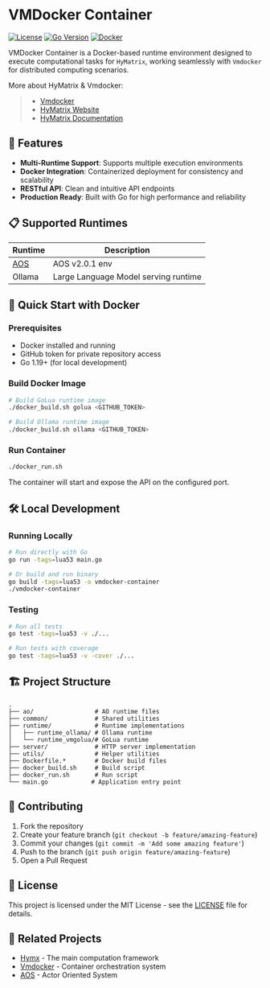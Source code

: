 # VMDocker Container

[![License](https://img.shields.io/badge/license-MIT-blue.svg)](LICENSE)
[![Go Version](https://img.shields.io/badge/go-1.19+-blue.svg)](https://golang.org/)
[![Docker](https://img.shields.io/badge/docker-supported-blue.svg)](https://www.docker.com/)

VMDocker Container is a Docker-based runtime environment designed to execute computational tasks for `HyMatrix`, working seamlessly with `Vmdocker` for distributed computing scenarios.

More about HyMatrix & Vmdocker:
> - [Vmdocker](https://github.com/cryptowizard0/vmdocker)
> - [HyMatrix Website](https://hymatrix.com/)
> - [HyMatrix Documentation](https://docs.hymatrix.com/)

## 🚀 Features

- **Multi-Runtime Support**: Supports multiple execution environments
- **Docker Integration**: Containerized deployment for consistency and scalability
- **RESTful API**: Clean and intuitive API endpoints
- **Production Ready**: Built with Go for high performance and reliability

## 📋 Supported Runtimes

| Runtime | Description |
|---------|---------|
| [AOS](https://github.com/cryptowizard0/aos) | AOS v2.0.1 env|
| Ollama  | Large Language Model serving runtime |

## 🐳 Quick Start with Docker

### Prerequisites

- Docker installed and running
- GitHub token for private repository access
- Go 1.19+ (for local development)

### Build Docker Image

```bash
# Build GoLua runtime image
./docker_build.sh golua <GITHUB_TOKEN>

# Build Ollama runtime image
./docker_build.sh ollama <GITHUB_TOKEN>
```

### Run Container

```bash
./docker_run.sh
```

The container will start and expose the API on the configured port.

## 🛠️ Local Development

### Running Locally

```bash
# Run directly with Go
go run -tags=lua53 main.go

# Or build and run binary
go build -tags=lua53 -o vmdocker-container
./vmdocker-container
```

### Testing

```bash
# Run all tests
go test -tags=lua53 -v ./...

# Run tests with coverage
go test -tags=lua53 -v -cover ./...
```


## 🏗️ Project Structure

```
.
├── ao/                 # AO runtime files
├── common/             # Shared utilities
├── runtime/            # Runtime implementations
│   ├── runtime_ollama/ # Ollama runtime
│   └── runtime_vmgolua/# GoLua runtime
├── server/             # HTTP server implementation
├── utils/              # Helper utilities
├── Dockerfile.*        # Docker build files
├── docker_build.sh     # Build script
├── docker_run.sh       # Run script
└── main.go            # Application entry point
```

## 🤝 Contributing

1. Fork the repository
2. Create your feature branch (`git checkout -b feature/amazing-feature`)
3. Commit your changes (`git commit -m 'Add some amazing feature'`)
4. Push to the branch (`git push origin feature/amazing-feature`)
5. Open a Pull Request

## 📄 License

This project is licensed under the MIT License - see the [LICENSE](LICENSE) file for details.

## 🔗 Related Projects

- [Hymx](https://github.com/cryptowizard0/hymx) - The main computation framework
- [Vmdocker](https://github.com/cryptowizard0/vmdocker) - Container orchestration system
- [AOS](https://github.com/cryptowizard0/aos) - Actor Oriented System
